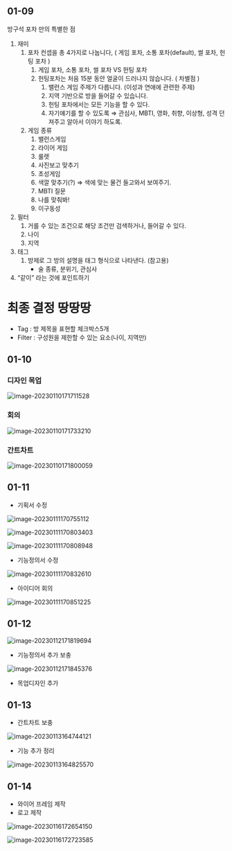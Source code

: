 ## 01-09

방구석 포차 만의 특별한 점

1. 재미
   1. 포차 컨셉을 총 4가지로 나눕니다, ( 게임 포차, 소통 포차(default), 썰 포차, 헌팅 포차 )
      1. 게임 포차, 소통 포차, 썰 포차 VS 헌팅 포차
      2. 헌팅포차는 처음 15분 동안 얼굴이 드러나지 않습니다. ( 차별점 )
         1. 밸런스 게임 주제가 다릅니다. (이성과 연애에 관련한 주제)
         2. 지역 기반으로 방을 들어갈 수 있습니다.
         3. 헌팅 포차에서는 모든 기능을 할 수 있다.
         4. 자기얘기를 할 수 있도록 ⇒ 관심사, MBTI, 영화, 취향, 이상형, 성격 던져주고 알아서 이야기 하도록.
   2. 게임 종류 
      1. 밸런스게임
      2. 라이어 게임
      3. 룰렛
      4. 사진보고 맞추기
      5. 초성게임
      6. 색깔 맞추기(?) ⇒ 색에 맞는 물건 들고와서 보여주기.
      7. MBTI 질문
      8. 나를 맞춰봐!
      9. 이구동성
2. 필터
   1. 거를 수 있는 조건으로 해당 조건만 검색하거나, 들어갈 수 있다.
   2. 나이
   3. 지역
3. 태그
   1. 방제로 그 방의 설명을 태그 형식으로 나타낸다. (참고용)
      - 술 종류, 분위기, 관심사
4. “같이” 라는 것에 포인트하기

# 최종 결정 땅땅땅

- Tag : 방 제목을 표현할 체크박스5개
- Filter : 구성원을 제한할 수 있는 요소(나이, 지역만)

## 01-10

### 디자인 목업

![image-20230110171711528](C:\Users\SSAFY\AppData\Roaming\Typora\typora-user-images\image-20230110171711528.png)

### 회의

![image-20230110171733210](C:\Users\SSAFY\AppData\Roaming\Typora\typora-user-images\image-20230110171733210.png)

### 간트차트

![image-20230110171800059](C:\Users\SSAFY\AppData\Roaming\Typora\typora-user-images\image-20230110171800059.png)

## 01-11

- 기획서 수정

![image-20230111170755112](C:\Users\SSAFY\AppData\Roaming\Typora\typora-user-images\image-20230111170755112.png)

![image-20230111170803403](C:\Users\SSAFY\AppData\Roaming\Typora\typora-user-images\image-20230111170803403.png)

![image-20230111170808948](C:\Users\SSAFY\AppData\Roaming\Typora\typora-user-images\image-20230111170808948.png)

- 기능정의서 수정

![image-20230111170832610](C:\Users\SSAFY\AppData\Roaming\Typora\typora-user-images\image-20230111170832610.png)

- 아이디어 회의

![image-20230111170851225](C:\Users\SSAFY\AppData\Roaming\Typora\typora-user-images\image-20230111170851225.png)

## 01-12

![image-20230112171819694](C:\Users\SSAFY\AppData\Roaming\Typora\typora-user-images\image-20230112171819694.png)

- 기능정의서 추가 보충

![image-20230112171845376](C:\Users\SSAFY\AppData\Roaming\Typora\typora-user-images\image-20230112171845376.png)

- 목업디자인 추가

## 01-13

- 간트차트 보충

![image-20230113164744121](C:\Users\SSAFY\Desktop\S08P11E201\Sanghyeon\README.assets\image-20230113164744121.png)

- 기능 추가 정리

![image-20230113164825570](C:\Users\SSAFY\Desktop\S08P11E201\Sanghyeon\README.assets\image-20230113164825570.png)

## 01-14

- 와이어 프레임 제작
- 로고 제작

![image-20230116172654150](C:\Users\SSAFY\Desktop\S08P11E201\Sanghyeon\README.assets\image-20230116172654150.png)

![image-20230116172723585](C:\Users\SSAFY\Desktop\S08P11E201\Sanghyeon\README.assets\image-20230116172723585.png)
